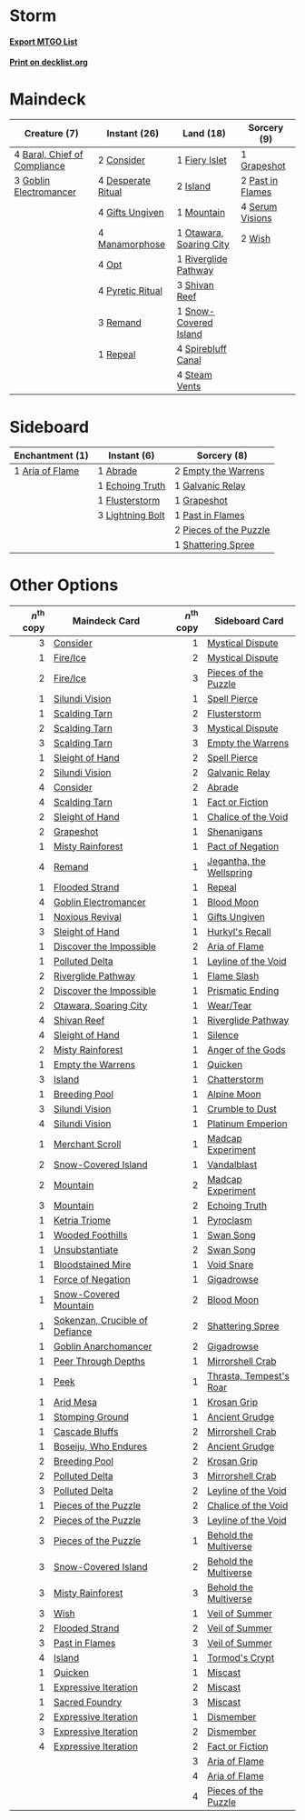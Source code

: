 # Storm

#### [Export MTGO List](../collection/Storm/Storm.txt)
#### [Print on decklist.org](http://decklist.org/?deckmain=4%09Baral,%20Chief%20of%20Compliance%0A2%09Consider%0A4%09Desperate%20Ritual%0A1%09Fiery%20Islet%0A4%09Gifts%20Ungiven%0A3%09Goblin%20Electromancer%0A1%09Grapeshot%0A2%09Island%0A4%09Manamorphose%0A1%09Mountain%0A4%09Opt%0A1%09Otawara,%20Soaring%20City%0A2%09Past%20in%20Flames%0A4%09Pyretic%20Ritual%0A3%09Remand%0A1%09Repeal%0A1%09Riverglide%20Pathway%0A4%09Serum%20Visions%0A3%09Shivan%20Reef%0A1%09Snow-Covered%20Island%0A4%09Spirebluff%20Canal%0A4%09Steam%20Vents%0A2%09Wish&deckside=1%09Abrade%0A1%09Aria%20of%20Flame%0A1%09Echoing%20Truth%0A2%09Empty%20the%20Warrens%0A1%09Flusterstorm%0A1%09Galvanic%20Relay%0A1%09Grapeshot%0A3%09Lightning%20Bolt%0A1%09Past%20in%20Flames%0A2%09Pieces%20of%20the%20Puzzle%0A1%09Shattering%20Spree)
# Maindeck

|                                             Creature (7)                                              |                                        Instant (26)                                        |                                            Land (18)                                             |                                        Sorcery (9)                                        |
|-------------------------------------------------------------------------------------------------------|--------------------------------------------------------------------------------------------|--------------------------------------------------------------------------------------------------|-------------------------------------------------------------------------------------------|
|4 [Baral, Chief of Compliance](http://gatherer.wizards.com/Pages/Card/Details.aspx?multiverseid=423695)|2 [Consider](http://gatherer.wizards.com/Pages/Card/Details.aspx?multiverseid=534803)       |1 [Fiery Islet](http://gatherer.wizards.com/Pages/Card/Details.aspx?multiverseid=464187)          |1 [Grapeshot](http://gatherer.wizards.com/Pages/Card/Details.aspx?multiverseid=426588)     |
|3 [Goblin Electromancer](http://gatherer.wizards.com/Pages/Card/Details.aspx?multiverseid=405244)      |4 [Desperate Ritual](http://gatherer.wizards.com/Pages/Card/Details.aspx?multiverseid=80275)|2 [Island](http://gatherer.wizards.com/Pages/Card/Details.aspx?multiverseid=439857)               |2 [Past in Flames](http://gatherer.wizards.com/Pages/Card/Details.aspx?multiverseid=420748)|
|                                                                                                       |4 [Gifts Ungiven](http://gatherer.wizards.com/Pages/Card/Details.aspx?multiverseid=79090)   |1 [Mountain](http://gatherer.wizards.com/Pages/Card/Details.aspx?multiverseid=439859)             |4 [Serum Visions](http://gatherer.wizards.com/Pages/Card/Details.aspx?multiverseid=50145)  |
|                                                                                                       |4 [Manamorphose](http://gatherer.wizards.com/Pages/Card/Details.aspx?multiverseid=370568)   |1 [Otawara, Soaring City](http://gatherer.wizards.com/Pages/Card/Details.aspx?multiverseid=548584)|2 [Wish](http://gatherer.wizards.com/Pages/Card/Details.aspx?multiverseid=527453)          |
|                                                                                                       |4 [Opt](http://gatherer.wizards.com/Pages/Card/Details.aspx?multiverseid=442948)            |1 [Riverglide Pathway](http://gatherer.wizards.com/Pages/Card/Details.aspx?multiverseid=491920)   |                                                                                           |
|                                                                                                       |4 [Pyretic Ritual](http://gatherer.wizards.com/Pages/Card/Details.aspx?multiverseid=205067) |3 [Shivan Reef](http://gatherer.wizards.com/Pages/Card/Details.aspx?multiverseid=129731)          |                                                                                           |
|                                                                                                       |3 [Remand](http://gatherer.wizards.com/Pages/Card/Details.aspx?multiverseid=380255)         |1 [Snow-Covered Island](http://gatherer.wizards.com/Pages/Card/Details.aspx?multiverseid=121130)  |                                                                                           |
|                                                                                                       |1 [Repeal](http://gatherer.wizards.com/Pages/Card/Details.aspx?multiverseid=405357)         |4 [Spirebluff Canal](http://gatherer.wizards.com/Pages/Card/Details.aspx?multiverseid=417822)     |                                                                                           |
|                                                                                                       |                                                                                            |4 [Steam Vents](http://gatherer.wizards.com/Pages/Card/Details.aspx?multiverseid=405109)          |                                                                                           |


# Sideboard

|                                     Enchantment (1)                                      |                                       Instant (6)                                        |                                           Sorcery (8)                                           |
|------------------------------------------------------------------------------------------|------------------------------------------------------------------------------------------|-------------------------------------------------------------------------------------------------|
|1 [Aria of Flame](http://gatherer.wizards.com/Pages/Card/Details.aspx?multiverseid=464067)|1 [Abrade](http://gatherer.wizards.com/Pages/Card/Details.aspx?multiverseid=430772)       |2 [Empty the Warrens](http://gatherer.wizards.com/Pages/Card/Details.aspx?multiverseid=426587)   |
|                                                                                          |1 [Echoing Truth](http://gatherer.wizards.com/Pages/Card/Details.aspx?multiverseid=405212)|1 [Galvanic Relay](http://gatherer.wizards.com/Pages/Card/Details.aspx?multiverseid=522203)      |
|                                                                                          |1 [Flusterstorm](http://gatherer.wizards.com/Pages/Card/Details.aspx?multiverseid=228255) |1 [Grapeshot](http://gatherer.wizards.com/Pages/Card/Details.aspx?multiverseid=426588)           |
|                                                                                          |3 [Lightning Bolt](http://gatherer.wizards.com/Pages/Card/Details.aspx?multiverseid=806)  |1 [Past in Flames](http://gatherer.wizards.com/Pages/Card/Details.aspx?multiverseid=420748)      |
|                                                                                          |                                                                                          |2 [Pieces of the Puzzle](http://gatherer.wizards.com/Pages/Card/Details.aspx?multiverseid=409821)|
|                                                                                          |                                                                                          |1 [Shattering Spree](http://gatherer.wizards.com/Pages/Card/Details.aspx?multiverseid=456224)    |


# Other Options

|*n*<sup>th</sup> copy|                                              Maindeck Card                                              |*n*<sup>th</sup> copy|                                          Sideboard Card                                           |
|--------------------:|---------------------------------------------------------------------------------------------------------|--------------------:|---------------------------------------------------------------------------------------------------|
|                    3|[Consider](http://gatherer.wizards.com/Pages/Card/Details.aspx?multiverseid=534803)                      |                    1|[Mystical Dispute](http://gatherer.wizards.com/Pages/Card/Details.aspx?multiverseid=473020)        |
|                    1|[Fire/Ice](http://gatherer.wizards.com/Pages/Card/Details.aspx?multiverseid=27165)                       |                    2|[Mystical Dispute](http://gatherer.wizards.com/Pages/Card/Details.aspx?multiverseid=473020)        |
|                    2|[Fire/Ice](http://gatherer.wizards.com/Pages/Card/Details.aspx?multiverseid=27165)                       |                    3|[Pieces of the Puzzle](http://gatherer.wizards.com/Pages/Card/Details.aspx?multiverseid=409821)    |
|                    1|[Silundi Vision](http://gatherer.wizards.com/Pages/Card/Details.aspx?multiverseid=491711)                |                    1|[Spell Pierce](http://gatherer.wizards.com/Pages/Card/Details.aspx?multiverseid=425876)            |
|                    1|[Scalding Tarn](http://gatherer.wizards.com/Pages/Card/Details.aspx?multiverseid=405107)                 |                    2|[Flusterstorm](http://gatherer.wizards.com/Pages/Card/Details.aspx?multiverseid=228255)            |
|                    2|[Scalding Tarn](http://gatherer.wizards.com/Pages/Card/Details.aspx?multiverseid=405107)                 |                    3|[Mystical Dispute](http://gatherer.wizards.com/Pages/Card/Details.aspx?multiverseid=473020)        |
|                    3|[Scalding Tarn](http://gatherer.wizards.com/Pages/Card/Details.aspx?multiverseid=405107)                 |                    3|[Empty the Warrens](http://gatherer.wizards.com/Pages/Card/Details.aspx?multiverseid=426587)       |
|                    1|[Sleight of Hand](http://gatherer.wizards.com/Pages/Card/Details.aspx?multiverseid=25557)                |                    2|[Spell Pierce](http://gatherer.wizards.com/Pages/Card/Details.aspx?multiverseid=425876)            |
|                    2|[Silundi Vision](http://gatherer.wizards.com/Pages/Card/Details.aspx?multiverseid=491711)                |                    2|[Galvanic Relay](http://gatherer.wizards.com/Pages/Card/Details.aspx?multiverseid=522203)          |
|                    4|[Consider](http://gatherer.wizards.com/Pages/Card/Details.aspx?multiverseid=534803)                      |                    2|[Abrade](http://gatherer.wizards.com/Pages/Card/Details.aspx?multiverseid=430772)                  |
|                    4|[Scalding Tarn](http://gatherer.wizards.com/Pages/Card/Details.aspx?multiverseid=405107)                 |                    1|[Fact or Fiction](http://gatherer.wizards.com/Pages/Card/Details.aspx?multiverseid=405223)         |
|                    2|[Sleight of Hand](http://gatherer.wizards.com/Pages/Card/Details.aspx?multiverseid=25557)                |                    1|[Chalice of the Void](http://gatherer.wizards.com/Pages/Card/Details.aspx?multiverseid=442211)     |
|                    2|[Grapeshot](http://gatherer.wizards.com/Pages/Card/Details.aspx?multiverseid=426588)                     |                    1|[Shenanigans](http://gatherer.wizards.com/Pages/Card/Details.aspx?multiverseid=464095)             |
|                    1|[Misty Rainforest](http://gatherer.wizards.com/Pages/Card/Details.aspx?multiverseid=405102)              |                    1|[Pact of Negation](http://gatherer.wizards.com/Pages/Card/Details.aspx?multiverseid=442057)        |
|                    4|[Remand](http://gatherer.wizards.com/Pages/Card/Details.aspx?multiverseid=380255)                        |                    1|[Jegantha, the Wellspring](http://gatherer.wizards.com/Pages/Card/Details.aspx?multiverseid=479742)|
|                    1|[Flooded Strand](http://gatherer.wizards.com/Pages/Card/Details.aspx?multiverseid=405098)                |                    1|[Repeal](http://gatherer.wizards.com/Pages/Card/Details.aspx?multiverseid=405357)                  |
|                    4|[Goblin Electromancer](http://gatherer.wizards.com/Pages/Card/Details.aspx?multiverseid=405244)          |                    1|[Blood Moon](http://gatherer.wizards.com/Pages/Card/Details.aspx?multiverseid=45386)               |
|                    1|[Noxious Revival](http://gatherer.wizards.com/Pages/Card/Details.aspx?multiverseid=230067)               |                    1|[Gifts Ungiven](http://gatherer.wizards.com/Pages/Card/Details.aspx?multiverseid=79090)            |
|                    3|[Sleight of Hand](http://gatherer.wizards.com/Pages/Card/Details.aspx?multiverseid=25557)                |                    1|[Hurkyl's Recall](http://gatherer.wizards.com/Pages/Card/Details.aspx?multiverseid=135260)         |
|                    1|[Discover the Impossible](http://gatherer.wizards.com/Pages/Card/Details.aspx?multiverseid=548346)       |                    2|[Aria of Flame](http://gatherer.wizards.com/Pages/Card/Details.aspx?multiverseid=464067)           |
|                    1|[Polluted Delta](http://gatherer.wizards.com/Pages/Card/Details.aspx?multiverseid=405104)                |                    1|[Leyline of the Void](http://gatherer.wizards.com/Pages/Card/Details.aspx?multiverseid=107682)     |
|                    2|[Riverglide Pathway](http://gatherer.wizards.com/Pages/Card/Details.aspx?multiverseid=491920)            |                    1|[Flame Slash](http://gatherer.wizards.com/Pages/Card/Details.aspx?multiverseid=416914)             |
|                    2|[Discover the Impossible](http://gatherer.wizards.com/Pages/Card/Details.aspx?multiverseid=548346)       |                    1|[Prismatic Ending](http://gatherer.wizards.com/Pages/Card/Details.aspx?multiverseid=522101)        |
|                    2|[Otawara, Soaring City](http://gatherer.wizards.com/Pages/Card/Details.aspx?multiverseid=548584)         |                    1|[Wear/Tear](http://gatherer.wizards.com/Pages/Card/Details.aspx?multiverseid=368950)               |
|                    4|[Shivan Reef](http://gatherer.wizards.com/Pages/Card/Details.aspx?multiverseid=129731)                   |                    1|[Riverglide Pathway](http://gatherer.wizards.com/Pages/Card/Details.aspx?multiverseid=491920)      |
|                    4|[Sleight of Hand](http://gatherer.wizards.com/Pages/Card/Details.aspx?multiverseid=25557)                |                    1|[Silence](http://gatherer.wizards.com/Pages/Card/Details.aspx?multiverseid=191083)                 |
|                    2|[Misty Rainforest](http://gatherer.wizards.com/Pages/Card/Details.aspx?multiverseid=405102)              |                    1|[Anger of the Gods](http://gatherer.wizards.com/Pages/Card/Details.aspx?multiverseid=438682)       |
|                    1|[Empty the Warrens](http://gatherer.wizards.com/Pages/Card/Details.aspx?multiverseid=426587)             |                    1|[Quicken](http://gatherer.wizards.com/Pages/Card/Details.aspx?multiverseid=426578)                 |
|                    3|[Island](http://gatherer.wizards.com/Pages/Card/Details.aspx?multiverseid=439857)                        |                    1|[Chatterstorm](http://gatherer.wizards.com/Pages/Card/Details.aspx?multiverseid=522228)            |
|                    1|[Breeding Pool](http://gatherer.wizards.com/Pages/Card/Details.aspx?multiverseid=97088)                  |                    1|[Alpine Moon](http://gatherer.wizards.com/Pages/Card/Details.aspx?multiverseid=447264)             |
|                    3|[Silundi Vision](http://gatherer.wizards.com/Pages/Card/Details.aspx?multiverseid=491711)                |                    1|[Crumble to Dust](http://gatherer.wizards.com/Pages/Card/Details.aspx?multiverseid=401850)         |
|                    4|[Silundi Vision](http://gatherer.wizards.com/Pages/Card/Details.aspx?multiverseid=491711)                |                    1|[Platinum Emperion](http://gatherer.wizards.com/Pages/Card/Details.aspx?multiverseid=457134)       |
|                    1|[Merchant Scroll](http://gatherer.wizards.com/Pages/Card/Details.aspx?multiverseid=45275)                |                    1|[Madcap Experiment](http://gatherer.wizards.com/Pages/Card/Details.aspx?multiverseid=417695)       |
|                    2|[Snow-Covered Island](http://gatherer.wizards.com/Pages/Card/Details.aspx?multiverseid=121130)           |                    1|[Vandalblast](http://gatherer.wizards.com/Pages/Card/Details.aspx?multiverseid=405431)             |
|                    2|[Mountain](http://gatherer.wizards.com/Pages/Card/Details.aspx?multiverseid=439859)                      |                    2|[Madcap Experiment](http://gatherer.wizards.com/Pages/Card/Details.aspx?multiverseid=417695)       |
|                    3|[Mountain](http://gatherer.wizards.com/Pages/Card/Details.aspx?multiverseid=439859)                      |                    2|[Echoing Truth](http://gatherer.wizards.com/Pages/Card/Details.aspx?multiverseid=405212)           |
|                    1|[Ketria Triome](http://gatherer.wizards.com/Pages/Card/Details.aspx?multiverseid=479770)                 |                    1|[Pyroclasm](http://gatherer.wizards.com/Pages/Card/Details.aspx?multiverseid=129801)               |
|                    1|[Wooded Foothills](http://gatherer.wizards.com/Pages/Card/Details.aspx?multiverseid=405116)              |                    1|[Swan Song](http://gatherer.wizards.com/Pages/Card/Details.aspx?multiverseid=420715)               |
|                    1|[Unsubstantiate](http://gatherer.wizards.com/Pages/Card/Details.aspx?multiverseid=414374)                |                    2|[Swan Song](http://gatherer.wizards.com/Pages/Card/Details.aspx?multiverseid=420715)               |
|                    1|[Bloodstained Mire](http://gatherer.wizards.com/Pages/Card/Details.aspx?multiverseid=405094)             |                    1|[Void Snare](http://gatherer.wizards.com/Pages/Card/Details.aspx?multiverseid=383429)              |
|                    1|[Force of Negation](http://gatherer.wizards.com/Pages/Card/Details.aspx?multiverseid=464001)             |                    1|[Gigadrowse](http://gatherer.wizards.com/Pages/Card/Details.aspx?multiverseid=96864)               |
|                    1|[Snow-Covered Mountain](http://gatherer.wizards.com/Pages/Card/Details.aspx?multiverseid=121233)         |                    2|[Blood Moon](http://gatherer.wizards.com/Pages/Card/Details.aspx?multiverseid=45386)               |
|                    1|[Sokenzan, Crucible of Defiance](http://gatherer.wizards.com/Pages/Card/Details.aspx?multiverseid=548589)|                    2|[Shattering Spree](http://gatherer.wizards.com/Pages/Card/Details.aspx?multiverseid=456224)        |
|                    1|[Goblin Anarchomancer](http://gatherer.wizards.com/Pages/Card/Details.aspx?multiverseid=522276)          |                    2|[Gigadrowse](http://gatherer.wizards.com/Pages/Card/Details.aspx?multiverseid=96864)               |
|                    1|[Peer Through Depths](http://gatherer.wizards.com/Pages/Card/Details.aspx?multiverseid=78690)            |                    1|[Mirrorshell Crab](http://gatherer.wizards.com/Pages/Card/Details.aspx?multiverseid=548360)        |
|                    1|[Peek](http://gatherer.wizards.com/Pages/Card/Details.aspx?multiverseid=130903)                          |                    1|[Thrasta, Tempest's Roar](http://gatherer.wizards.com/Pages/Card/Details.aspx?multiverseid=522254) |
|                    1|[Arid Mesa](http://gatherer.wizards.com/Pages/Card/Details.aspx?multiverseid=405092)                     |                    1|[Krosan Grip](http://gatherer.wizards.com/Pages/Card/Details.aspx?multiverseid=376394)             |
|                    1|[Stomping Ground](http://gatherer.wizards.com/Pages/Card/Details.aspx?multiverseid=405110)               |                    1|[Ancient Grudge](http://gatherer.wizards.com/Pages/Card/Details.aspx?multiverseid=235600)          |
|                    1|[Cascade Bluffs](http://gatherer.wizards.com/Pages/Card/Details.aspx?multiverseid=442226)                |                    2|[Mirrorshell Crab](http://gatherer.wizards.com/Pages/Card/Details.aspx?multiverseid=548360)        |
|                    1|[Boseiju, Who Endures](http://gatherer.wizards.com/Pages/Card/Details.aspx?multiverseid=548579)          |                    2|[Ancient Grudge](http://gatherer.wizards.com/Pages/Card/Details.aspx?multiverseid=235600)          |
|                    2|[Breeding Pool](http://gatherer.wizards.com/Pages/Card/Details.aspx?multiverseid=97088)                  |                    2|[Krosan Grip](http://gatherer.wizards.com/Pages/Card/Details.aspx?multiverseid=376394)             |
|                    2|[Polluted Delta](http://gatherer.wizards.com/Pages/Card/Details.aspx?multiverseid=405104)                |                    3|[Mirrorshell Crab](http://gatherer.wizards.com/Pages/Card/Details.aspx?multiverseid=548360)        |
|                    3|[Polluted Delta](http://gatherer.wizards.com/Pages/Card/Details.aspx?multiverseid=405104)                |                    2|[Leyline of the Void](http://gatherer.wizards.com/Pages/Card/Details.aspx?multiverseid=107682)     |
|                    1|[Pieces of the Puzzle](http://gatherer.wizards.com/Pages/Card/Details.aspx?multiverseid=409821)          |                    2|[Chalice of the Void](http://gatherer.wizards.com/Pages/Card/Details.aspx?multiverseid=442211)     |
|                    2|[Pieces of the Puzzle](http://gatherer.wizards.com/Pages/Card/Details.aspx?multiverseid=409821)          |                    3|[Leyline of the Void](http://gatherer.wizards.com/Pages/Card/Details.aspx?multiverseid=107682)     |
|                    3|[Pieces of the Puzzle](http://gatherer.wizards.com/Pages/Card/Details.aspx?multiverseid=409821)          |                    1|[Behold the Multiverse](http://gatherer.wizards.com/Pages/Card/Details.aspx?multiverseid=503653)   |
|                    3|[Snow-Covered Island](http://gatherer.wizards.com/Pages/Card/Details.aspx?multiverseid=121130)           |                    2|[Behold the Multiverse](http://gatherer.wizards.com/Pages/Card/Details.aspx?multiverseid=503653)   |
|                    3|[Misty Rainforest](http://gatherer.wizards.com/Pages/Card/Details.aspx?multiverseid=405102)              |                    3|[Behold the Multiverse](http://gatherer.wizards.com/Pages/Card/Details.aspx?multiverseid=503653)   |
|                    3|[Wish](http://gatherer.wizards.com/Pages/Card/Details.aspx?multiverseid=527453)                          |                    1|[Veil of Summer](http://gatherer.wizards.com/Pages/Card/Details.aspx?multiverseid=466952)          |
|                    2|[Flooded Strand](http://gatherer.wizards.com/Pages/Card/Details.aspx?multiverseid=405098)                |                    2|[Veil of Summer](http://gatherer.wizards.com/Pages/Card/Details.aspx?multiverseid=466952)          |
|                    3|[Past in Flames](http://gatherer.wizards.com/Pages/Card/Details.aspx?multiverseid=420748)                |                    3|[Veil of Summer](http://gatherer.wizards.com/Pages/Card/Details.aspx?multiverseid=466952)          |
|                    4|[Island](http://gatherer.wizards.com/Pages/Card/Details.aspx?multiverseid=439857)                        |                    1|[Tormod's Crypt](http://gatherer.wizards.com/Pages/Card/Details.aspx?multiverseid=389723)          |
|                    1|[Quicken](http://gatherer.wizards.com/Pages/Card/Details.aspx?multiverseid=426578)                       |                    1|[Miscast](http://gatherer.wizards.com/Pages/Card/Details.aspx?multiverseid=485380)                 |
|                    1|[Expressive Iteration](http://gatherer.wizards.com/Pages/Card/Details.aspx?multiverseid=513678)          |                    2|[Miscast](http://gatherer.wizards.com/Pages/Card/Details.aspx?multiverseid=485380)                 |
|                    1|[Sacred Foundry](http://gatherer.wizards.com/Pages/Card/Details.aspx?multiverseid=405106)                |                    3|[Miscast](http://gatherer.wizards.com/Pages/Card/Details.aspx?multiverseid=485380)                 |
|                    2|[Expressive Iteration](http://gatherer.wizards.com/Pages/Card/Details.aspx?multiverseid=513678)          |                    1|[Dismember](http://gatherer.wizards.com/Pages/Card/Details.aspx?multiverseid=382182)               |
|                    3|[Expressive Iteration](http://gatherer.wizards.com/Pages/Card/Details.aspx?multiverseid=513678)          |                    2|[Dismember](http://gatherer.wizards.com/Pages/Card/Details.aspx?multiverseid=382182)               |
|                    4|[Expressive Iteration](http://gatherer.wizards.com/Pages/Card/Details.aspx?multiverseid=513678)          |                    2|[Fact or Fiction](http://gatherer.wizards.com/Pages/Card/Details.aspx?multiverseid=405223)         |
|                     |                                                                                                         |                    3|[Aria of Flame](http://gatherer.wizards.com/Pages/Card/Details.aspx?multiverseid=464067)           |
|                     |                                                                                                         |                    4|[Aria of Flame](http://gatherer.wizards.com/Pages/Card/Details.aspx?multiverseid=464067)           |
|                     |                                                                                                         |                    4|[Pieces of the Puzzle](http://gatherer.wizards.com/Pages/Card/Details.aspx?multiverseid=409821)    |

